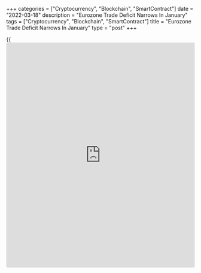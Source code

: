 +++
categories = ["Cryptocurrency", "Blockchain", "SmartContract"]
date = "2022-03-18"
description = "Eurozone Trade Deficit Narrows In January"
tags = ["Cryptocurrency", "Blockchain", "SmartContract"]
title = "Eurozone Trade Deficit Narrows In January"
type = "post"
+++

{{<iframe id="large-banner" src="https://www.bounty.group/#slide=4.0" width="100%" height="600" scrolling="no" style="border: 0px solid rgb(216, 221, 230); border-radius: 3px;">}}

The eurozone trade deficit narrowed in January on higher exports, data
released by Eurostat showed on Friday.

The trade deficit declined to EUR 7.7 billion from EUR 9.7 billion in
December. The trade balance has been negative for the third straight
month.

Eurostat said the trade balance increased slightly in January compared
to December when it had reached a level almost as low as in July 2008
when the lowest level since the start of the time series in 1999 had
been recorded.

Month-on-month, exports grew by a seasonally adjusted 3.4 percent and
imports advanced 2.3 percent in January.

The EU trade deficit narrowed to a seasonally adjusted EUR 14.8 billion
from EUR 17.4 billion a month ago.

On a yearly basis, eurozone exports climbed 18.9 percent in January.
Meanwhile, imports logged a strong 44.3 percent expansion. As a result,
the trade balance turned to a deficit of EUR 27.2 billion from a surplus
of EUR 10.7 billion in the previous year.

For comments and feedback [contact](https://www.playgroundfx.com/contact/): editorial@rtt[news](https://www.letsplayfx.com/blog/forex-news-website/).com

[Economic News][1]

 **What parts of the world are seeing the best (and worst) economic
performances lately? Click[here][2] to check out our [Econ Scorecard][2]
and find out! See up-to-the-moment [ranking](https://www.playgroundfx.com/blog/crypto-exchange-ranking/)s for the best and worst
performers in [GDP][3], [unemployment rate][4], [inflation][5] and much
more.**

   1. www.rtt[news](https://www.letsplayfx.com/blog/forex-news-website/).com/Content/EconomicNews.aspx
   2. www.rtt[news](https://www.letsplayfx.com/blog/forex-news-website/).com/economic-scorecard/world-rank/unemployment-rate/highest-performance.aspx
   3. www.rtt[news](https://www.letsplayfx.com/blog/forex-news-website/).com/economic-scorecard/world-rank/GDP/highest-performance.aspx
   4. www.rtt[news](https://www.letsplayfx.com/blog/forex-news-website/).com/economic-scorecard/world-rank/unemployment-rate/lowest-performance.aspx
   5. www.rtt[news](https://www.letsplayfx.com/blog/forex-news-website/).com/economic-scorecard/world-rank/CPI/highest-performance.aspx